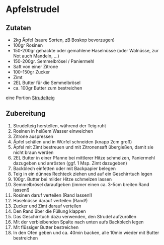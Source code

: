 # Apfelstrudel

## Zutaten

- 2kg Äpfel (saure Sorten, zB Boskop bevorzugen)
- 100gr Rosinen
- 150-200gr gehackte oder gemahlene Haselnüsse (oder Walnüsse, zur Not auch Mandeln, ...)
- 150-200gr. Semmelbrösel / Paniermehl
- Saft von einer Zitrone
- 100-150gr Zucker
- Zimt
- 2EL Butter für die Semmelbrösel
- ca. 100gr Butter zum bestreichen

eine Portion [Strudelteig](./strudelteig.md)

## Zubereitung

1. Strudelteig herstellen, während der Teig ruht
1. Rosinen in heißem Wasser einweichen
1. Zitrone auspressen
1. Äpfel schälen und in Würfel schneiden (knapp 2cm groß)
1. Äpfel mit Zimt bestreuen und mit Zitronensaft übergießen, damit sie nicht braun werden
1. 2EL Butter in einer Pfanne bei mittlerer Hitze schmelzen, Paniermehl dazugeben und anrösten (ggf. 1 Msp. Zimt dazugeben)
1. Backblech einfetten oder mit Backpapier belegen
1. Teig in ein dünnes Rechteck ziehen und auf ein Geschirrtuch legen
1. 100gr. Butter bei milder Hitze schmelzen lassen
1. Semmelbrösel daraufgeben (immer einen ca. 3-5cm breiten Rand lassen!)
1. Rosinen daruf verteilen (Rand lassen!)
1. Haselnüsse darauf verteilen (Rand!)
1. Zucker und Zimt darauf verteilen
1. Den Rand über die Füllung klappen
1. Das Geschirrtuch dazu verwenden, den Strudel aufzurollen
1. Mit der verbleibenden Spalte nach unten aufs Backblech legen
1. Mit flüssiger Butter bestreichen
1. In den Ofen geben und ca. 40min backen, alle 10min wieder mit Butter bestreichen

